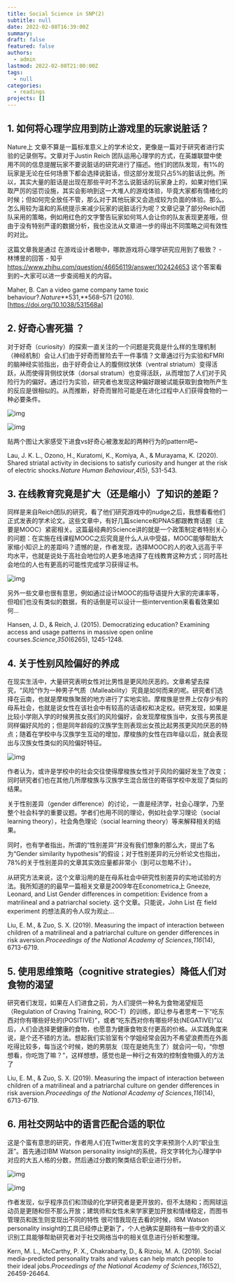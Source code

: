 ```yaml
---
title: Social Science in SNP(2)
subtitle: null
date: 2022-02-08T16:39:00Z
summary: 
draft: false
featured: false
authors:
  - admin
lastmod: 2022-02-08T21:00:00Z
tags:
  - null
categories:
  - readings
projects: []
---
```


## 1. 如何将心理学应用到防止游戏里的玩家说脏话？

Nature上 文章不算是一篇标准意义上的学术论文，更像是一篇对于研究者进行实验的记录侧写。文章对于Justin Reich 团队运用心理学的方式，在英雄联盟中使用不同的信息提醒玩家不要说脏话的研究进行了描述。他们的团队发现，有1%的玩家是无论在任何场景下都会选择说脏话，但这部分发现只占5%的脏话比例。所以，其实大量的脏话是出现在那些平时不怎么说脏话的玩家身上的，如果对他们采取严厉的惩罚设施，其实会影响到这一大堆人的游戏体验，毕竟大家都有情绪化的时候；但如何完全放任不管，那么对于其他玩家又会造成较为负面的体验。那么。怎么用较为温和的系统提示来减少玩家的说脏话行为呢？文章记录了部分Reich团队采用的策略，例如用红色的文字警告玩家如何骂人会让你的队友表现更差哦，但由于没有特别严谨的数据分析，我也没法从文章进一步的得出不同策略之间有效性的对比。

这篇文章我是通过 在游戏设计者眼中，哪款游戏将心理学研究应用到了极致？ - 林博昱的回答 - 知乎 https://www.zhihu.com/question/46656119/answer/102424653 这个答案看到的~大家可以进一步查阅相关的内容。

Maher, B. Can a video game company tame toxic behaviour?.*Nature***531,**568–571 (2016). [https://doi.org/10.1038/531568a]

## 2. 好奇心害死猫 ？

对于好奇（curiosity）的探索一直关注的一个问题是究竟是什么样的生理机制（神经机制）会让人们由于好奇而冒险去干一件事情？文章通过行为实验和FMRI的脑神经实验指出，由于好奇会让人的腹侧纹状体（ventral striatum）变得活跃，从而使得背侧纹状体（dorsal stratum）也变得活跃，从而增加了人们对于风险行为的偏好。通过行为实验，研究者也发现这种偏好跟被试能获取到食物所产生的反应是很相似的。从而推断，好奇而冒险可能是在进化过程中人们获得食物的一种必要条件。

![img](https://pic2.zhimg.com/80/v2-ad6ffd9b02c03bf40e3042cba82f51c1_720w.jpg)

![img](https://pic4.zhimg.com/80/v2-e4c07654de2dbafb996a82abfe7a6fc7_720w.jpg)

贴两个图让大家感受下进食vs好奇心被激发起的两种行为的pattern吧~

Lau, J. K. L., Ozono, H., Kuratomi, K., Komiya, A., & Murayama, K. (2020). Shared striatal activity in decisions to satisfy curiosity and hunger at the risk of electric shocks.*Nature Human Behaviour*,*4*(5), 531-543.

## 3. 在线教育究竟是扩大（还是缩小）了知识的差距？

同样是来自Reich团队的研究，看了他们研究游戏中的nudge之后，我想看看他们正式发表的学术论文。这些文章中，有好几篇science和PNAS都跟教育话题（主要是MOOC）紧密相关。这篇最经典的Science讲的就是一个政策制定者特别关心的问题：在实施在线课程MOOC之后究竟是什么人从中受益，MOOC能够帮助大家缩小知识上的差距吗？遗憾的是，作者发现，选择MOOC的人的收入远高于平均水平，也就是说处于高社会地位的人更多地选择了在线教育这种方式；同时高社会地位的人也有更高的可能性完成学习获得证书。

![img](https://pic1.zhimg.com/80/v2-877965cf80991b7249198f5712aff410_720w.jpg)

另外一些文章也很有意思，例如通过设计MOOC的指导语提升大家的完课率等，但咱们也没有类似的数据，有的话倒是可以设计一些intervention来看看效果如何...

Hansen, J. D., & Reich, J. (2015). Democratizing education? Examining access and usage patterns in massive open online courses.*Science*,*350*(6265), 1245-1248.

## 4. 关于性别风险偏好的养成

在现实生活中，大量研究表明女性对比男性是更风险厌恶的。文章希望去探究，“风险”作为一种男子气质（Malleability）究竟是如何而来的呢。研究者们选择在云南，也就是摩梭族聚居的地方进行了实地实验。摩梭族是世界上仅存少有的母系社会，也就是说女性在该社会中有较高的话语权和决定权。研究发现，如果是比较小学刚入学的时候男孩女孩们的风险偏好，会发现摩梭族当中，女孩与男孩是同样偏好风险的；但是同年龄段的汉族学生则表现出女孩比起男孩更风险厌恶的特点；随着在学校中与汉族学生互动的增加，摩梭族的女性在四年级以后，就会表现出与汉族女性类似的风险偏好特征。

![img](https://pic1.zhimg.com/80/v2-103455c9de93995c4262c83befb26ca4_720w.jpg)

作者认为，或许是学校中的社会交往使得摩梭族女性对于风险的偏好发生了改变；同时研究者们也在其他几所摩梭族与汉族学生混合居住的寄宿学校中发现了类似的结果。

关于性别差异（gender difference）的讨论，一直是经济学，社会心理学，乃至整个社会科学的重要议题。学者们也用不同的理论，例如社会学习理论（social learning theory），社会角色理论（social learning theory）等来解释相关的结果。

同时，也有学者指出，所谓的“性别差异”并没有我们想象的那么大，提出了名为“Gender similarity hypothesis”的假设；对于性别差异的元分析论文也指出，78%的关于性别差异的文章其实效应量都非常小（到可以忽略不计）。

从研究方法来说，这个文章沿用的是在母系社会中研究性别差异的实地试验的方法。我所知道的的最早一篇相关文章是2009年在Econometrica上 Gneeze, Leonard, and List Gender differences in competition: Evidence from a matrilineal and a patriarchal society. 这个文章。只能说，John List 在 field experiment 的想法真的令人叹为观止...

Liu, E. M., & Zuo, S. X. (2019). Measuring the impact of interaction between children of a matrilineal and a patriarchal culture on gender differences in risk aversion.*Proceedings of the National Academy of Sciences*,*116*(14), 6713-6719.

## 5. 使用思维策略（cognitive strategies）降低人们对食物的渴望

研究者们发现，如果在人们进食之前，为人们提供一种名为食物渴望规范（Regulation of Craving Training, ROC-T）的训练，即让参与者思考一下“吃东西对你有哪些好处的(POSITIVE)”，或者“吃东西对你有哪些坏处(NEGATIVE)”以后，人们会选择更健康的食物，也愿意为健康食物支付更高的价格。从实践角度来说，是个还不错的方法。想起我们实验室有个学姐经常会因为不希望浪费而在外面吃得比较多，每当这个时候，她的男朋友（现在是她先生了）就会问一句，“你想想看，你吃饱了嘛？”，这样想想，感觉也是一种行之有效的控制食物摄入的方法了

Liu, E. M., & Zuo, S. X. (2019). Measuring the impact of interaction between children of a matrilineal and a patriarchal culture on gender differences in risk aversion.*Proceedings of the National Academy of Sciences*,*116*(14), 6713-6719.

## 6. 用社交网站中的语言匹配合适的职位

这是个蛮有意思的研究，作者用人们在Twitter发言的文字来预测个人的“职业生涯”。首先通过IBM Watson personality insight的系统，将文字转化为心理学中对应的大五人格的分数，然后通过分数的聚类结合职业进行分析。

![img](https://pic2.zhimg.com/80/v2-bdbec0ea0c5f7de4d2ef00079fdef39d_720w.jpg)

![img](https://pic4.zhimg.com/80/v2-0d4a9107d1994d0ab84efb3977c8fbbf_720w.jpg)

作者发现，似乎程序员们和顶级的化学研究者是更开放的，但不太随和；而网球运动员是更随和但不那么开放；建筑师和女性未来学家更加开放和情绪稳定，而图书管理员和医生则变现出不同的特性 很可惜我现在去看的时候，IBM Watson personality insight的工具已经停止更新了，个人也确实是期待有一些中文的语义识别工具能够帮助研究者对于社交网络当中的相关信息进行分析和整理。

Kern, M. L., McCarthy, P. X., Chakrabarty, D., & Rizoiu, M. A. (2019). Social media-predicted personality traits and values can help match people to their ideal jobs.*Proceedings of the National Academy of Sciences*,*116*(52), 26459-26464.